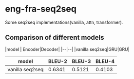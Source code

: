 # eng-fra-seq2seq
Some seq2seq implementations(vanilla, attn, transformer).

## Comparison of different models

|model | Encoder|Decoder|
|--|--|
|vanilla seq2seq|GRU|GRU|


| model| BLEU-2|BLEU-3|BLEU-4|
|--|--|--|--|
|vanilla seq2seq|0.6341|0.5121|0.4103|